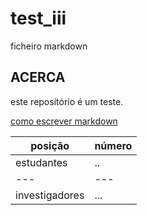 # test_iii
ficheiro markdown

## ACERCA
este repositório é um teste.

[como escrever markdown](https://www.google.com)


|posição|número|
|---|---|
|estudantes|..|
|---|---|
|investigadores|...|
